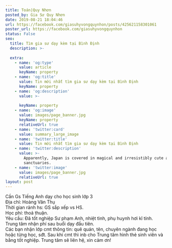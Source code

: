 ```yaml
---
title: Toán|Quy Nhơn
posted_by: Gia Sư Quy Nhơn
date: 2019-08-21 18:04:46
url: https://facebook.com/giasuhyvongquynhon/posts/425621158301061
poster_url: https://facebook.com/giasuhyvongquynhon
status: False
seo:
  title: Tìm gia sư dạy kèm tại Bình Định
  description: >-
    
  extra:
    - name: 'og:type'
      value: article
      keyName: property
    - name: 'og:title'
      value: Tin mới nhất tìm gia sư dạy kèm tại Bình Định
      keyName: property
    - name: 'og:description'
      value: >-
        
      keyName: property
    - name: 'og:image'
      value: images/page_banner.jpg
      keyName: property
      relativeUrl: true
    - name: 'twitter:card'
      value: summary_large_image
    - name: 'twitter:title'
      value: Tin mới nhất tìm gia sư dạy kèm tại Bình Định
    - name: 'twitter:description'
      value: >-
        Apparently, Japan is covered in magical and irresistibly cute animal
        sanctuaries.
    - name: 'twitter:image'
      value: images/page_banner.jpg
      relativeUrl: true
layout: post
---
```

Cần Gs Tiếng Anh dạy cho học sinh lớp 3<br>Địa chỉ: Hoàng Văn Thụ<br>Thời gian rảnh hs: GS sắp xếp vs HS.<br>Học phí: thoả thuận.<br>Yêu cầu: Đã tốt nghiệp Sư phạm Anh, nhiệt tình, phụ huynh hơi kĩ tính.<br>Trung tâm nhận phí sau buổi dạy đầu tiên.<br>Các bạn nhận lớp cmt thông tin: quê quán, tên, chuyên ngành đang học hoặc từng học, sđt. Sau khi cmt thì inb cho Trung tâm hình thẻ sinh viên và bằng tốt nghiệp. Trung tâm sẽ liên hệ, xin cảm ơn!
